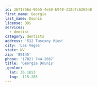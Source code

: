 ```yaml
---
id: 3671756d-0655-4e50-b940-312dfc6269a8
first_name: Georgia
last_name: Dounis
license: DDS
services:
  - dentist
category: dentists
address: '512 Tuscany View'
city: 'Las Vegas'
state: NV
zip: '89145'
phone: '(702) 744-2667'
title: 'Georgia Dounis'
_geoloc:
  lat: 36.1653
  lng: -115.285
---
```

